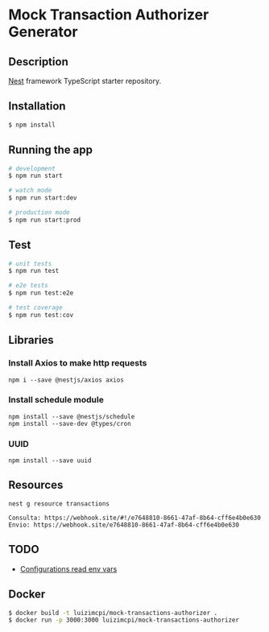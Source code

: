 # Mock Transaction Authorizer Generator

## Description

[Nest](https://github.com/nestjs/nest) framework TypeScript starter repository.

## Installation

```bash
$ npm install
```

## Running the app

```bash
# development
$ npm run start

# watch mode
$ npm run start:dev

# production mode
$ npm run start:prod
```

## Test

```bash
# unit tests
$ npm run test

# e2e tests
$ npm run test:e2e

# test coverage
$ npm run test:cov
```

## Libraries

### Install Axios to make http requests
```
npm i --save @nestjs/axios axios
```

### Install schedule module
``` 
npm install --save @nestjs/schedule
npm install --save-dev @types/cron
```

### UUID
```
npm install --save uuid
```

## Resources

```
nest g resource transactions
```

```
Consulta: https://webhook.site/#!/e7648810-8661-47af-8b64-cff6e4b0e630
Envio: https://webhook.site/e7648810-8661-47af-8b64-cff6e4b0e630
```

## TODO 

- [Configurations read env vars](https://docs.nestjs.com/techniques/configuration)

## Docker

```bash
$ docker build -t luizimcpi/mock-transactions-authorizer .
$ docker run -p 3000:3000 luizimcpi/mock-transactions-authorizer
```
